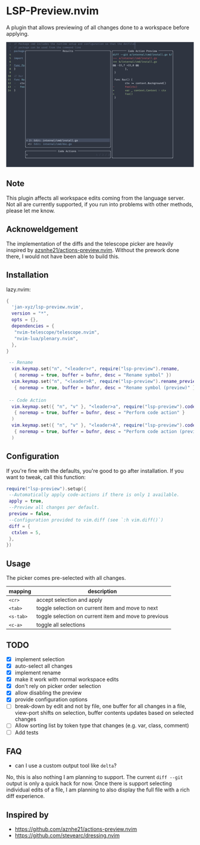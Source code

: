 # LSP-Preview.nvim

A plugin that allows previewing of all changes done to a workspace before
applying.

![example](./selection.png)

## Note

This plugin affects all workspace edits coming from the language server.
Not all are currently supported, if you run into problems with other methods,
please let me know.

## Acknoweldgement

The implementation of the diffs and the telescope picker
are heavily inspired by [azsnhe21/actions-preview.nvim](https://github.com/aznhe21/actions-preview.nvim).
Without the prework done there, I would not have been able to build this.

## Installation

lazy.nvim:

```lua
{
  'jan-xyz/lsp-preview.nvim',
  version = "*",
  opts = {},
  dependencies = {
   "nvim-telescope/telescope.nvim",
   "nvim-lua/plenary.nvim",
  },
}
```

```lua
 -- Rename
  vim.keymap.set("n", "<leader>r", require("lsp-preview").rename,
   { noremap = true, buffer = bufnr, desc = "Rename symbol" })
  vim.keymap.set("n", "<leader>R", require("lsp-preview").rename_preview,
   { noremap = true, buffer = bufnr, desc = "Rename symbol (preview)" })

 -- Code Action
  vim.keymap.set({ "n", "v" }, "<leader>a", require("lsp-preview").code_action,
   { noremap = true, buffer = bufnr, desc = "Perform code action" }
  )
  vim.keymap.set({ "n", "v" }, "<leader>A", require("lsp-preview").code_action_preview,
   { noremap = true, buffer = bufnr, desc = "Perform code action (preview)" }
  )
```

## Configuration

If you're fine with the defaults, you're good to go after installation. If you
want to tweak, call this function:

```lua
require("lsp-preview").setup({
 --Automatically apply code-actions if there is only 1 available.
 apply = true,
 --Preview all changes per default.
 preview = false,
 --Configuration provided to vim.diff (see `:h vim.diff()`)
 diff = {
  ctxlen = 5,
 },
})
```

## Usage

The picker comes pre-selected with all changes.

| mapping | description |
|----|----|
| `<cr>` | accept selection and apply|
| `<tab>` | toggle selection on current item and move to next |
| `<s-tab>` | toggle selection on current item and move to previous |
| `<c-a>` | toggle all selections |

## TODO

* [x] implement selection
* [x] auto-select all changes
* [x] implement rename
* [x] make it work with normal workspace edits
* [x] don't rely on picker order selection
* [x] allow disabling the preview
* [x] provide configuration options
* [ ] break-down by edit and not by file, one buffer for all changes in a file,
  view-port shifts on selection, buffer contents updates based on selected
  changes
* [ ] Allow sorting list by token type that changes (e.g. var, class, comment)
* [ ] Add tests

## FAQ

* can I use a custom output tool like `delta`?

No, this is also nothing I am planning to support. The current `diff --git` output
is only a quick hack for now. Once there is support selecting individual edits
of a file, I am planning to also display the full file with a rich diff experience.

## Inspired by

* <https://github.com/aznhe21/actions-preview.nvim>
* <https://github.com/stevearc/dressing.nvim>

